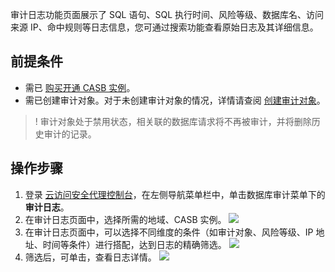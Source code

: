 审计日志功能页面展示了 SQL 语句、SQL 执行时间、风险等级、数据库名、访问来源 IP、命中规则等日志信息，您可通过搜索功能查看原始日志及其详细信息。

## 前提条件

- 需已 [购买开通 CASB 实例](https://cloud.tencent.com/document/product/1303/53298)。
- 需已创建审计对象。对于未创建审计对象的情况，详情请查阅 [创建审计对象](https://cloud.tencent.com/document/product/1303/69151)。

>! 审计对象处于禁用状态，相关联的数据库请求将不再被审计，并将删除历史审计的记录。

## 操作步骤
1. 登录 [云访问安全代理控制台](https://console.cloud.tencent.com/casb)，在左侧导航菜单栏中，单击数据库审计菜单下的**审计日志**。
2. 在审计日志页面中，选择所需的地域、CASB 实例。
   ![](https://qcloudimg.tencent-cloud.cn/raw/e6b2a8977696b16a4d3aa8cc07923969.png)
3. 在审计日志页面中，可以选择不同维度的条件（如审计对象、风险等级、IP 地址、时间等条件）进行搭配，达到日志的精确筛选。
   ![](https://qcloudimg.tencent-cloud.cn/raw/46a4ff816a47f393685aa602886bbe50.png)
4. 筛选后，可单击，查看日志详情。
![](https://qcloudimg.tencent-cloud.cn/raw/b38fb0b0047786874c671819c7028ed3.png)
